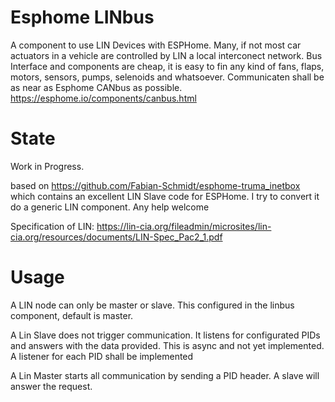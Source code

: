 # Esphome LINbus
A component to use LIN Devices with ESPHome.
Many, if not most car actuators in a vehicle are controlled by LIN a local interconect network. Bus Interface and components are cheap, it is easy to fin any kind of fans, flaps, motors, sensors, pumps, selenoids and whatsoever. 
Communicaten shall be as near as Esphome CANbus as possible. https://esphome.io/components/canbus.html

# State

Work in Progress.

based on https://github.com/Fabian-Schmidt/esphome-truma_inetbox which contains an excellent LIN Slave code for ESPHome.
I try to convert it do a generic LIN component. Any help welcome

Specification of LIN: https://lin-cia.org/fileadmin/microsites/lin-cia.org/resources/documents/LIN-Spec_Pac2_1.pdf


# Usage
A LIN node can only be master or slave. This configured in the linbus component, default is master.

A Lin Slave does not trigger communication. It listens for configurated PIDs and answers with the data provided. This is async and not yet implemented.  A listener for each PID shall be implemented

A Lin Master starts all communication by sending a PID header. A slave will answer the request.
